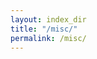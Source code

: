 ```yaml
---
layout: index_dir
title: "/misc/"
permalink: /misc/
---
```


<!-- directory_listing Further reading: -->